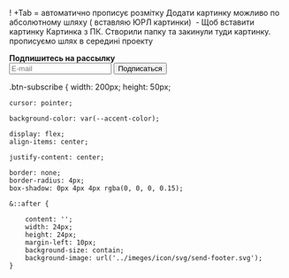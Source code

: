 ! +Tab = автоматично прописує розмітку Додати картинку можливо по абсолютному шляху ( вставляю ЮРЛ
картинки) <img scr="" alt="" /> - Щоб вставити картинку Картинка з ПК. Створили папку та закинули
туди картинку. прописуємо шлях в середині проекту

<form class="subscribe">
          <b class="title title-subscribe">Подпишитесь на рассылку</b>
          <div class="subscribe-form">
            <input type="email" name="user-mail" placeholder="E-mail" class="form-place">
            <button type="submit" class="btn-subscribe">
              <span class="btn-subscribe-text">Подписаться</span>
              <!-- <svg class="subscribe-icon" width="24" height="24">
                <use href="./imeges/icon/sprite.svg#icon-send-footer"></use>
              </svg> -->
            </button>
          </div>
        </form>

.btn-subscribe { width: 200px; height: 50px;

    cursor: pointer;

    background-color: var(--accent-color);

    display: flex;
    align-items: center;

    justify-content: center;

    border: none;
    border-radius: 4px;
    box-shadow: 0px 4px 4px rgba(0, 0, 0, 0.15);

    &::after {

        content: '';
        width: 24px;
        height: 24px;
        margin-left: 10px;
        background-size: contain;
        background-image: url('../imeges/icon/svg/send-footer.svg');
    }
